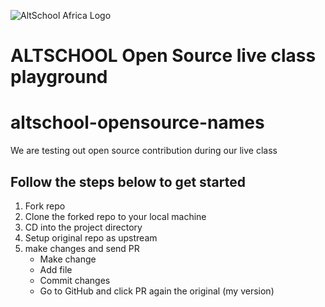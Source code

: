![AltSchool Africa Logo](https://github.com/tuyojr/altschool-opensource-names/blob/main/AltSchool.svg)

# ALTSCHOOL Open Source live class playground

# altschool-opensource-names

We are testing out open source contribution during our live class

## Follow the steps below to get started

1. Fork repo
2. Clone the forked repo to your local machine
3. CD into the project directory
4. Setup original repo as upstream
5. make changes and send PR
   - Make change
   - Add file
   - Commit changes
   - Go to GitHub and click PR again the original (my version)
